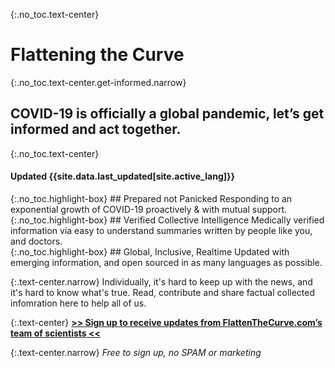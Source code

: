 <div markdown="1" class="hero">

{:.no_toc.text-center}
# Flattening the Curve

{:.no_toc.text-center.get-informed.narrow}
## COVID-19 is officially a global pandemic, let’s get informed and act together.

{:.no_toc.text-center}
#### Updated {{site.data.last_updated[site.active_lang]}}

<div class="missions">
<div markdown="1" class="mission">
{:.no_toc.highlight-box}
## Prepared not Panicked
Responding to an exponential growth of COVID-19 proactively & with mutual support. 
</div>
<div markdown="1" class="mission">
{:.no_toc.highlight-box}
## Verified Collective Intelligence
Medically verified information via easy to understand summaries written by people like you, and doctors. 
</div>
<div markdown="1" class="mission">
{:.no_toc.highlight-box}
## Global, Inclusive, Realtime
Updated with emerging information, and open sourced in as many languages as possible.
</div>
</div>

</div>

{:.text-center.narrow}
Individually, it's hard to keep up with the news, and it's hard to know what's true. Read, contribute and share factual collected infomration here to help all of us.

{:.text-center}
[**\>\> Sign up to receive updates from FlattenTheCurve.com’s team of scientists \<\<**](https://flattenthecurve.substack.com/)

{:.text-center.narrow}
_Free to sign up, no SPAM or marketing_
